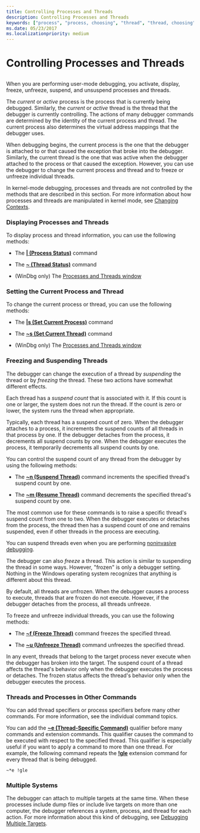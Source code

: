 ```yaml
---
title: Controlling Processes and Threads
description: Controlling Processes and Threads
keywords: ["process", "process, choosing", "thread", "thread, choosing", "thread, freezing", "thread, unfreezing (thawing)", "thread, suspending", "suspend count of threads", "freezing threads"]
ms.date: 05/23/2017
ms.localizationpriority: medium
---
```


# Controlling Processes and Threads


## <span id="ddk_controlling_processes_and_threads_dbg"></span><span id="DDK_CONTROLLING_PROCESSES_AND_THREADS_DBG"></span>


When you are performing user-mode debugging, you activate, display, freeze, unfreeze, suspend, and unsuspend processes and threads.

The *current* or *active* process is the process that is currently being debugged. Similarly, the *current* or *active* thread is the thread that the debugger is currently controlling. The actions of many debugger commands are determined by the identity of the current process and thread. The current process also determines the virtual address mappings that the debugger uses.

When debugging begins, the current process is the one that the debugger is attached to or that caused the exception that broke into the debugger. Similarly, the current thread is the one that was active when the debugger attached to the process or that caused the exception. However, you can use the debugger to change the current process and thread and to freeze or unfreeze individual threads.

In kernel-mode debugging, processes and threads are not controlled by the methods that are described in this section. For more information about how processes and threads are manipulated in kernel mode, see [Changing Contexts](changing-contexts.md).

### <span id="displaying_processes_and_threads"></span><span id="DISPLAYING_PROCESSES_AND_THREADS"></span>Displaying Processes and Threads

To display process and thread information, you can use the following methods:

-   The [**| (Process Status)**](---process-status-.md) command

-   The [**~ (Thread Status)**](---thread-status-.md) command

-   (WinDbg only) The [Processes and Threads window](processes-and-threads-window.md)

### <span id="setting_the_current_process_and_thread"></span><span id="SETTING_THE_CURRENT_PROCESS_AND_THREAD"></span>Setting the Current Process and Thread

To change the current process or thread, you can use the following methods:

-   The [**|s (Set Current Process)**](-s--set-current-process-.md) command

-   The [**~s (Set Current Thread)**](-s--set-current-thread-.md) command

-   (WinDbg only) The [Processes and Threads window](processes-and-threads-window.md)

### <span id="freezing_and_suspending_threads"></span><span id="FREEZING_AND_SUSPENDING_THREADS"></span>Freezing and Suspending Threads

The debugger can change the execution of a thread by *suspending* the thread or by *freezing* the thread. These two actions have somewhat different effects.

Each thread has a *suspend count* that is associated with it. If this count is one or larger, the system does not run the thread. If the count is zero or lower, the system runs the thread when appropriate.

Typically, each thread has a suspend count of zero. When the debugger attaches to a process, it increments the suspend counts of all threads in that process by one. If the debugger detaches from the process, it decrements all suspend counts by one. When the debugger executes the process, it temporarily decrements all suspend counts by one.

You can control the suspend count of any thread from the debugger by using the following methods:

-   The [**~n (Suspend Thread)**](-n--suspend-thread-.md) command increments the specified thread's suspend count by one.

-   The [**~m (Resume Thread)**](-m--resume-thread-.md) command decrements the specified thread's suspend count by one.

The most common use for these commands is to raise a specific thread's suspend count from one to two. When the debugger executes or detaches from the process, the thread then has a suspend count of one and remains suspended, even if other threads in the process are executing.

You can suspend threads even when you are performing [noninvasive debugging](noninvasive-debugging--user-mode-.md).

The debugger can also *freeze* a thread. This action is similar to suspending the thread in some ways. However, "frozen" is only a debugger setting. Nothing in the Windows operating system recognizes that anything is different about this thread.

By default, all threads are unfrozen. When the debugger causes a process to execute, threads that are frozen do not execute. However, if the debugger detaches from the process, all threads unfreeze.

To freeze and unfreeze individual threads, you can use the following methods:

-   The [**~f (Freeze Thread)**](-f--freeze-thread-.md) command freezes the specified thread.

-   The [**~u (Unfreeze Thread)**](-u--unfreeze-thread-.md) command unfreezes the specified thread.

In any event, threads that belong to the target process never execute when the debugger has broken into the target. The suspend count of a thread affects the thread's behavior only when the debugger executes the process or detaches. The frozen status affects the thread's behavior only when the debugger executes the process.

### <span id="threads_and_processes_in_other_commands"></span><span id="THREADS_AND_PROCESSES_IN_OTHER_COMMANDS"></span>Threads and Processes in Other Commands

You can add thread specifiers or process specifiers before many other commands. For more information, see the individual command topics.

You can add the [**~e (Thread-Specific Command)**](-e--thread-specific-command-.md) qualifier before many commands and extension commands. This qualifier causes the command to be executed with respect to the specified thread. This qualifier is especially useful if you want to apply a command to more than one thread. For example, the following command repeats the [**!gle**](-gle.md) extension command for every thread that is being debugged.

```dbgcmd
~*e !gle 
```

### <span id="multiple_systems"></span><span id="MULTIPLE_SYSTEMS"></span>Multiple Systems

The debugger can attach to multiple targets at the same time. When these processes include dump files or include live targets on more than one computer, the debugger references a system, process, and thread for each action. For more information about this kind of debugging, see [Debugging Multiple Targets](debugging-multiple-targets.md).

 

 





